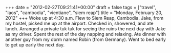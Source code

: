 +++
date = "2012-02-27T09:21:41+00:00"
draft = false
tags = ["travel", "laos", "cambodia", "vientiane", "siem reap"]
title = "Monday, February 20, 2012"
+++
Woke up at 4:30 a.m. Flew to Siem Reap, Cambodia. Jake, from my hostel, picked me up at the airport. Checked in, showered, and ate lunch. Arranged a private tuk tuk for seeing the ruins the next day with Jake as my driver. Spent the rest of the day napping and relaxing. Ate dinner with another guy from my dorm named Robin (from Germany). Went to bed early to get up early the next day.

